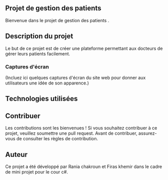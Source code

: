 ## Projet de gestion des patients 
Bienvenue dans le projet de gestion des patients .

## Description du projet

Le but de ce projet est de créer une plateforme permettant aux docteurs de gérer leurs patients facilement.


### Captures d'écran
(Incluez ici quelques captures d'écran du site web pour donner aux utilisateurs une idée de son apparence.)

## Technologies utilisées

## Contribuer
Les contributions sont les bienvenues ! Si vous souhaitez contribuer à ce projet, veuillez soumettre une pull request. Avant de contribuer, assurez-vous de consulter les règles de contribution.

## Auteur
Ce projet a été développé par Rania chakroun et Firas khemir dans le cadre de mini projet pour le cour c#.


